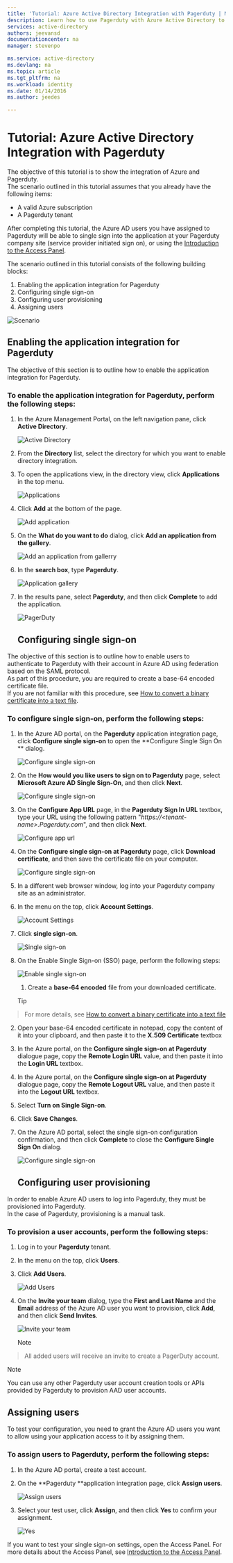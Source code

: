 ```yaml
---
title: 'Tutorial: Azure Active Directory Integration with Pagerduty | Microsoft Azure'
description: Learn how to use Pagerduty with Azure Active Directory to enable single sign-on, automated provisioning, and more!
services: active-directory
authors: jeevansd
documentationcenter: na
manager: stevenpo

ms.service: active-directory
ms.devlang: na
ms.topic: article
ms.tgt_pltfrm: na
ms.workload: identity
ms.date: 01/14/2016
ms.author: jeedes

---
```

# Tutorial: Azure Active Directory Integration with Pagerduty
The objective of this tutorial is to show the integration of Azure and Pagerduty.  
The scenario outlined in this tutorial assumes that you already have the following items:

* A valid Azure subscription
* A Pagerduty tenant

After completing this tutorial, the Azure AD users you have assigned to Pagerduty will be able to single sign into the application at your Pagerduty company site (service provider initiated sign on), or using the [Introduction to the Access Panel](active-directory-saas-access-panel-introduction.md).

The scenario outlined in this tutorial consists of the following building blocks:

1. Enabling the application integration for Pagerduty
2. Configuring single sign-on
3. Configuring user provisioning
4. Assigning users

![Scenario](./media/active-directory-saas-pagerduty-tutorial/IC778528.png "Scenario")

## Enabling the application integration for Pagerduty
The objective of this section is to outline how to enable the application integration for Pagerduty.

### To enable the application integration for Pagerduty, perform the following steps:
1. In the Azure Management Portal, on the left navigation pane, click **Active Directory**.

   ![Active Directory](./media/active-directory-saas-pagerduty-tutorial/IC700993.png "Active Directory")

2. From the **Directory** list, select the directory for which you want to enable directory integration.

3. To open the applications view, in the directory view, click **Applications** in the top menu.

   ![Applications](./media/active-directory-saas-pagerduty-tutorial/IC700994.png "Applications")

4. Click **Add** at the bottom of the page.

   ![Add application](./media/active-directory-saas-pagerduty-tutorial/IC749321.png "Add application")

5. On the **What do you want to do** dialog, click **Add an application from the gallery**.

   ![Add an application from gallerry](./media/active-directory-saas-pagerduty-tutorial/IC749322.png "Add an application from gallerry")

6. In the **search box**, type **Pagerduty**.

   ![Application gallery](./media/active-directory-saas-pagerduty-tutorial/IC778529.png "Application gallery")

7. In the results pane, select **Pagerduty**, and then click **Complete** to add the application.

   ![PagerDuty](./media/active-directory-saas-pagerduty-tutorial/IC778530.png "PagerDuty")

   ## Configuring single sign-on

The objective of this section is to outline how to enable users to authenticate to Pagerduty with their account in Azure AD using federation based on the SAML protocol.  
As part of this procedure, you are required to create a base-64 encoded certificate file.  
If you are not familiar with this procedure, see [How to convert a binary certificate into a text file](http://youtu.be/PlgrzUZ-Y1o).

### To configure single sign-on, perform the following steps:
1. In the Azure AD portal, on the **Pagerduty** application integration page, click **Configure single sign-on** to open the **Configure Single Sign On ** dialog.

   ![Configure single sign-on](./media/active-directory-saas-pagerduty-tutorial/IC778531.png "Configure single sign-on")

2. On the **How would you like users to sign on to Pagerduty** page, select **Microsoft Azure AD Single Sign-On**, and then click **Next**.

   ![Configure single sign-on](./media/active-directory-saas-pagerduty-tutorial/IC778532.png "Configure single sign-on")

3. On the **Configure App URL** page, in the **Pagerduty Sign In URL** textbox, type your URL using the following pattern "*https://\<tenant-name\>.Pagerduty.com*", and then click **Next**.

   ![Configure app url](./media/active-directory-saas-pagerduty-tutorial/IC778533.png "Configure app url")

4. On the **Configure single sign-on at Pagerduty** page, click **Download certificate**, and then save the certificate file on your computer.

   ![Configure single sign-on](./media/active-directory-saas-pagerduty-tutorial/IC778534.png "Configure single sign-on")

5. In a different web browser window, log into your Pagerduty company site as an administrator.

6. In the menu on the top, click **Account Settings**.

   ![Account Settings](./media/active-directory-saas-pagerduty-tutorial/IC778535.png "Account Settings")

7. Click **single sign-on**.

   ![Single sign-on](./media/active-directory-saas-pagerduty-tutorial/IC778536.png "Single sign-on")

8. On the Enable Single Sign-on (SSO) page, perform the following steps:

   ![Enable single sign-on](./media/active-directory-saas-pagerduty-tutorial/IC778537.png "Enable single sign-on")

   1. Create a **base-64 encoded** file from your downloaded certificate.  

   > [!TIP]
> For more details, see [How to convert a binary certificate into a text file](http://youtu.be/PlgrzUZ-Y1o)
> 
2. Open your base-64 encoded certificate in notepad, copy the content of it into your clipboard, and then paste it to the **X.509 Certificate** textbox

3. In the Azure portal, on the **Configure single sign-on at Pagerduty** dialogue page, copy the **Remote Login URL** value, and then paste it into the **Login URL** textbox.
4. In the Azure portal, on the **Configure single sign-on at Pagerduty** dialogue page, copy the **Remote Logout URL** value, and then paste it into the **Logout URL** textbox.
5. Select **Turn on Single Sign-on**.
6. Click **Save Changes**.

9. On the Azure AD portal, select the single sign-on configuration confirmation, and then click **Complete** to close the **Configure Single Sign On** dialog.

   ![Configure single sign-on](./media/active-directory-saas-pagerduty-tutorial/IC778538.png "Configure single sign-on")

   ## Configuring user provisioning

In order to enable Azure AD users to log into Pagerduty, they must be provisioned into Pagerduty.  
In the case of Pagerduty, provisioning is a manual task.

### To provision a user accounts, perform the following steps:
1. Log in to your **Pagerduty** tenant.

2. In the menu on the top, click **Users**.

3. Click **Add Users**.

   ![Add Users](./media/active-directory-saas-pagerduty-tutorial/IC778539.png "Add Users")

4. On the **Invite your team** dialog, type the **First and Last Name** and the **Email** address of the Azure AD user you want to provision, click **Add**, and then click **Send Invites**.

   ![Invite your team](./media/active-directory-saas-pagerduty-tutorial/IC778540.png "Invite your team")

   > [!NOTE]
> All added users will receive an invite to create a PagerDuty account.
> 
> 

> [!NOTE]
> You can use any other Pagerduty user account creation tools or APIs provided by Pagerduty to provision AAD user accounts.
> 
> 
## Assigning users
To test your configuration, you need to grant the Azure AD users you want to allow using your application access to it by assigning them.

### To assign users to Pagerduty, perform the following steps:
1. In the Azure AD portal, create a test account.

2. On the **Pagerduty **application integration page, click **Assign users**.

   ![Assign users](./media/active-directory-saas-pagerduty-tutorial/IC778541.png "Assign users")

3. Select your test user, click **Assign**, and then click **Yes** to confirm your assignment.

   ![Yes](./media/active-directory-saas-pagerduty-tutorial/IC767830.png "Yes")


If you want to test your single sign-on settings, open the Access Panel. For more details about the Access Panel, see [Introduction to the Access Panel](active-directory-saas-access-panel-introduction.md).

